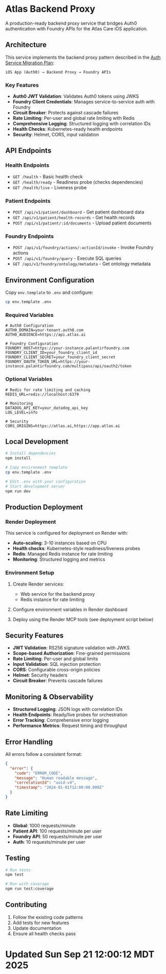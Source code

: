 # Atlas Backend Proxy

A production-ready backend proxy service that bridges Auth0 authentication with Foundry APIs for the Atlas Care iOS application.

## Architecture

This service implements the backend proxy pattern described in the [Auth Service Migration Plan](../Docs/AuthServiceMigrationPlan.md):

```
iOS App (Auth0) → Backend Proxy → Foundry APIs
```

### Key Features

- **Auth0 JWT Validation**: Validates Auth0 tokens using JWKS
- **Foundry Client Credentials**: Manages service-to-service auth with Foundry
- **Circuit Breaker**: Protects against cascade failures
- **Rate Limiting**: Per-user and global rate limiting with Redis
- **Comprehensive Logging**: Structured logging with correlation IDs
- **Health Checks**: Kubernetes-ready health endpoints
- **Security**: Helmet, CORS, input validation

## API Endpoints

### Health Endpoints
- `GET /health` - Basic health check
- `GET /health/ready` - Readiness probe (checks dependencies)
- `GET /health/live` - Liveness probe

### Patient Endpoints
- `POST /api/v1/patient/dashboard` - Get patient dashboard data
- `GET /api/v1/patient/health-records` - Get health records
- `POST /api/v1/patient/:id/documents` - Upload patient documents

### Foundry Endpoints
- `POST /api/v1/foundry/actions/:actionId/invoke` - Invoke Foundry actions
- `POST /api/v1/foundry/query` - Execute SQL queries
- `GET /api/v1/foundry/ontology/metadata` - Get ontology metadata

## Environment Configuration

Copy `env.template` to `.env` and configure:

```bash
cp env.template .env
```

### Required Variables

```env
# Auth0 Configuration
AUTH0_DOMAIN=your-tenant.auth0.com
AUTH0_AUDIENCE=https://api.atlas.ai

# Foundry Configuration  
FOUNDRY_HOST=https://your-instance.palantirfoundry.com
FOUNDRY_CLIENT_ID=your_foundry_client_id
FOUNDRY_CLIENT_SECRET=your_foundry_client_secret
FOUNDRY_OAUTH_TOKEN_URL=https://your-instance.palantirfoundry.com/multipass/api/oauth2/token
```

### Optional Variables

```env
# Redis for rate limiting and caching
REDIS_URL=redis://localhost:6379

# Monitoring
DATADOG_API_KEY=your_datadog_api_key
LOG_LEVEL=info

# Security
CORS_ORIGINS=https://atlas.ai,https://app.atlas.ai
```

## Local Development

```bash
# Install dependencies
npm install

# Copy environment template
cp env.template .env

# Edit .env with your configuration
# Start development server
npm run dev
```

## Production Deployment

### Render Deployment

This service is configured for deployment on Render with:

- **Auto-scaling**: 3-10 instances based on CPU
- **Health checks**: Kubernetes-style readiness/liveness probes
- **Redis**: Managed Redis instance for rate limiting
- **Monitoring**: Structured logging and metrics

### Environment Setup

1. Create Render services:
   - Web service for the backend proxy
   - Redis instance for rate limiting

2. Configure environment variables in Render dashboard

3. Deploy using the Render MCP tools (see deployment script below)

## Security Features

- **JWT Validation**: RS256 signature validation with JWKS
- **Scope-based Authorization**: Fine-grained permissions
- **Rate Limiting**: Per-user and global limits
- **Input Validation**: SQL injection protection
- **CORS**: Configurable cross-origin policies
- **Helmet**: Security headers
- **Circuit Breaker**: Prevents cascade failures

## Monitoring & Observability

- **Structured Logging**: JSON logs with correlation IDs
- **Health Endpoints**: Ready/live probes for orchestration
- **Error Tracking**: Comprehensive error logging
- **Performance Metrics**: Request timing and throughput

## Error Handling

All errors follow a consistent format:

```json
{
  "error": {
    "code": "ERROR_CODE",
    "message": "Human readable message",
    "correlationId": "uuid-v4",
    "timestamp": "2024-01-01T12:00:00.000Z"
  }
}
```

## Rate Limiting

- **Global**: 1000 requests/minute
- **Patient API**: 100 requests/minute per user
- **Foundry API**: 50 requests/minute per user
- **Auth**: 10 requests/minute per user

## Testing

```bash
# Run tests
npm test

# Run with coverage
npm run test:coverage
```

## Contributing

1. Follow the existing code patterns
2. Add tests for new features
3. Update documentation
4. Ensure all health checks pass
# Updated Sun Sep 21 12:00:12 MDT 2025

